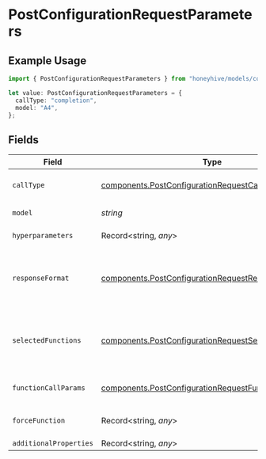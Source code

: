 # PostConfigurationRequestParameters

## Example Usage

```typescript
import { PostConfigurationRequestParameters } from "honeyhive/models/components";

let value: PostConfigurationRequestParameters = {
  callType: "completion",
  model: "A4",
};
```

## Fields

| Field                                                                                                                          | Type                                                                                                                           | Required                                                                                                                       | Description                                                                                                                    |
| ------------------------------------------------------------------------------------------------------------------------------ | ------------------------------------------------------------------------------------------------------------------------------ | ------------------------------------------------------------------------------------------------------------------------------ | ------------------------------------------------------------------------------------------------------------------------------ |
| `callType`                                                                                                                     | [components.PostConfigurationRequestCallType](../../models/components/postconfigurationrequestcalltype.md)                     | :heavy_check_mark:                                                                                                             | Type of API calling - "chat" or "completion"                                                                                   |
| `model`                                                                                                                        | *string*                                                                                                                       | :heavy_check_mark:                                                                                                             | Model unique name                                                                                                              |
| `hyperparameters`                                                                                                              | Record<string, *any*>                                                                                                          | :heavy_minus_sign:                                                                                                             | Model-specific hyperparameters                                                                                                 |
| `responseFormat`                                                                                                               | [components.PostConfigurationRequestResponseFormat](../../models/components/postconfigurationrequestresponseformat.md)         | :heavy_minus_sign:                                                                                                             | Response format for the model with the key "type" and value "text" or "json_object"                                            |
| `selectedFunctions`                                                                                                            | [components.PostConfigurationRequestSelectedFunctions](../../models/components/postconfigurationrequestselectedfunctions.md)[] | :heavy_minus_sign:                                                                                                             | List of functions to be called by the model, refer to OpenAI schema for more details                                           |
| `functionCallParams`                                                                                                           | [components.PostConfigurationRequestFunctionCallParams](../../models/components/postconfigurationrequestfunctioncallparams.md) | :heavy_minus_sign:                                                                                                             | Function calling mode - "none", "auto" or "force"                                                                              |
| `forceFunction`                                                                                                                | Record<string, *any*>                                                                                                          | :heavy_minus_sign:                                                                                                             | Force function-specific parameters                                                                                             |
| `additionalProperties`                                                                                                         | Record<string, *any*>                                                                                                          | :heavy_minus_sign:                                                                                                             | N/A                                                                                                                            |